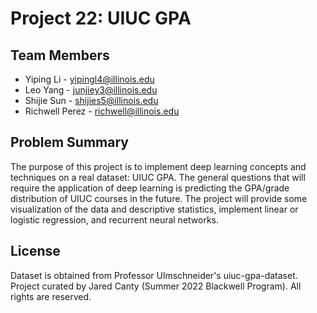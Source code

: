# Project 22: UIUC GPA

## Team Members
* Yiping Li - [yipingl4@illinois.edu](mailto:yipingl4@illinois.edu)
* Leo Yang - [junjiey3@illinois.edu](mailto:junjiey3@illinois.edu)
* Shijie Sun - [shijies5@illinois.edu](mailto:shijies5@illinois.edu)
* Richwell Perez - [richwell@illinois.edu](mailto:richwell@illinois.edu)

## Problem Summary
The purpose of this project is to implement deep learning concepts and 
techniques on a real dataset: UIUC GPA. The general questions that will require the 
application of deep learning is predicting the GPA/grade distribution of UIUC 
courses in the future. The project will provide some visualization of the data and 
descriptive statistics, implement linear or logistic regression, and recurrent neural 
networks.

## License
Dataset is obtained from Professor Ulmschneider's uiuc-gpa-dataset. Project 
curated by Jared Canty (Summer 2022 Blackwell Program). All rights are reserved.

